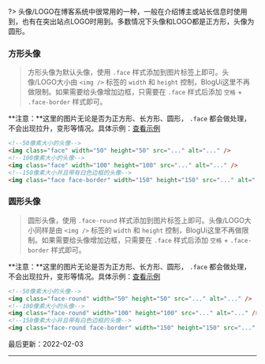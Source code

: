 ?> 头像/LOGO在博客系统中很常用的一种，一般在介绍博主或站长信息时使用到，也有在突出站点LOGO时用到。多数情况下头像和LOGO都是正方形，头像为圆形。

### 方形头像

> 方形头像为默认头像，使用 `.face` 样式添加到图片标签上即可。头像/LOGO大小由 `<img />` 标签的 `width` 和 `height` 控制，BlogUi这里不再做限制。如果需要给头像增加边框，只需要在 `.face` 样式后添加 `空格` + `.face-border` 样式即可。

**注意：**这里的图片无论是否为正方形、长方形、圆形， `.face` 都会做处理，不会出现拉升，变形等情况。具体示例：[查看示例](https://www.blogui.cn/design/view.html?pageurl=https://www.blogui.cn/examples/component-face.html)

```html
<!--50像素大小的头像-->
<img class="face" width="50" height="50" src="..." alt="..." />
<!--100像素大小的头像-->
<img class="face" width="100" height="100" src="..." alt="..." />
<!--150像素大小并且带有白色边框的头像-->
<img class="face face-border" width="150" height="150" src="..." alt="..." />
```

### 圆形头像

> 圆形头像，使用 `.face-round` 样式添加到图片标签上即可。头像/LOGO大小同样是由 `<img />` 标签的 `width` 和 `height` 控制，BlogUi这里不再做限制。如果需要给头像增加边框，只需要在 `.face` 样式后添加 `空格` + `.face-border` 样式即可。

**注意：**这里的图片无论是否为正方形、长方形、圆形， `.face` 都会做处理，不会出现拉升，变形等情况。具体示例：[查看示例](https://www.blogui.cn/design/view.html?pageurl=https://www.blogui.cn/examples/component-face.html)

```html
<!--50像素大小的头像-->
<img class="face-round" width="50" height="50" src="..." alt="..." />
<!--100像素大小的头像-->
<img class="face-round" width="100" height="100" src="..." alt="..." />
<!--150像素大小并且带有白色边框的头像-->
<img class="face-round face-border" width="150" height="150" src="..." alt="..." />
```

最后更新：2022-02-03

---
